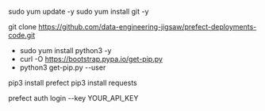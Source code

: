 sudo yum update -y
sudo yum install git -y

git clone https://github.com/data-engineering-jigsaw/prefect-deployments-code.git


* sudo yum install python3 -y
* curl -O https://bootstrap.pypa.io/get-pip.py
* python3 get-pip.py --user

pip3 install prefect
pip3 install requests

prefect auth login --key YOUR_API_KEY
